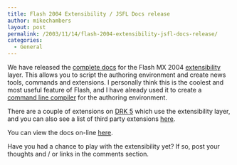 ```yaml
---
title: Flash 2004 Extensibility / JSFL Docs release
author: mikechambers
layout: post
permalink: /2003/11/14/flash-2004-extensibility-jsfl-docs-release/
categories:
  - General
---
```



We have released the [complete docs][1] for the Flash MX 2004 [extensibility][2] layer. This allows you to script the authoring environment and create news tools, commands and extensions. I personally think this is the coolest and most useful feature of Flash, and I have already used it to create a [command line compiler][3] for the authoring environment.

There are a couple of extensions on [DRK 5][4] which use the extensibility layer, and you can also see a list of third party extensions [here][5].

You can view the docs on-line [here][1].

Have you had a chance to play with the extensibility yet? If so, post your thoughts and / or links in the comments section.

 [1]: http://www.macromedia.com/go/jsapi_info_en
 [2]: http://www.macromedia.com/software/flash/productinfo/newfeatures/#02
 [3]: http://www.markme.com/mesh/archives/003656.cfm
 [4]: http://www.macromedia.com/software/drk/productinfo/product_overview/volume5/
 [5]: http://www.macromedia.com/software/flash/extensions/